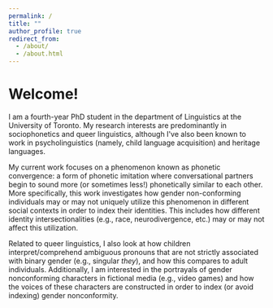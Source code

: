 ```yaml
---
permalink: /
title: ""
author_profile: true
redirect_from: 
  - /about/
  - /about.html
---
```


Welcome!
======
I am a fourth-year PhD student in the department of Linguistics at the University of Toronto. My research interests are predominantly in sociophonetics and queer linguistics, although I've also been known to work in psycholinguistics (namely, child language acquisition) and heritage languages.

My current work focuses on a phenomenon known as phonetic convergence: a form of phonetic imitation where conversational partners begin to sound more (or sometimes less!) phonetically similar to each other. More specifically, this work investigates how gender non-conforming individuals may or may not uniquely utilize this phenomenon in different social contexts in order to index their identities. This includes how different identity intersectionalities (e.g., race, neurodivergence, etc.) may or may not affect this utilization.

Related to queer linguistics, I also look at how children interpret/comprehend ambiguous pronouns that are not strictly associated with binary gender (e.g., singular *they*), and how this compares to adult individuals. Additionally, I am interested in the portrayals of gender nonconforming characters in fictional media (e.g., video games) and how the voices of these characters are constructed in order to index (or avoid indexing) gender nonconformity.
